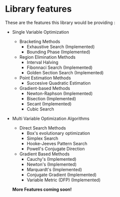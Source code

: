 # Library features

These are the features this library would be providing :

- Single Variable Optimization
  - Bracketing Methods
    - Exhaustive Search (Implemented)
    - Bounding Phase (Implemented)
  - Region Elimination Methods
    - Interval Halving
    - Fibonnaci Search (Implemented)
    - Golden Section Search (Implemented)
  - Point Estimation Methods
    - Succesive Quadratic Estimation
  - Gradient-based Methods
    - Newton-Raphson (Implemented)
    - Bisection (Implemented)
    - Secant (Implemented)
    - Cubic Search

- Multi Variable Optimization Algorithms
  - Direct Search Methods
    - Box's evolutionary optimization
    - Simplex Search
    - Hooke-Jeeves Pattern Search
    - Powell's Conjugate Direction
  - Gradient Based Methods
    - Cauchy's (Implemented)
    - Newton's (Implemented)
    - Marquardt's (Implemented)
    - Conjugate Gradient (Implemented)
    - Variable Metric (DFP) (Implemented)
    
  **More Features coming soon!**
    
